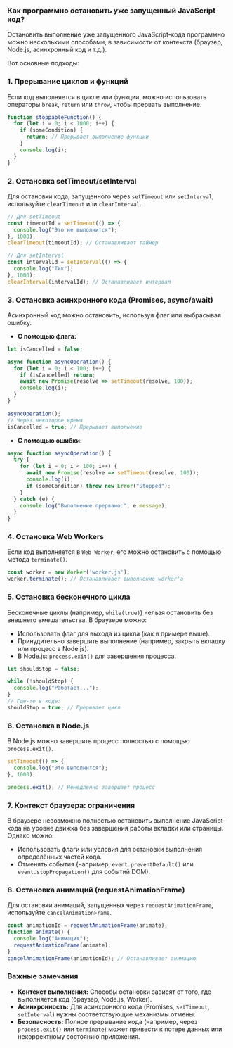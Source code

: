 ### Как программно остановить уже запущенный JavaScript код?

Остановить выполнение уже запущенного JavaScript-кода программно можно несколькими способами, в зависимости от 
контекста (браузер, Node.js, асинхронный код и т.д.). 

Вот основные подходы:

### 1. **Прерывание циклов и функций**
Если код выполняется в цикле или функции, можно использовать операторы `break`, `return` или `throw`, чтобы прервать 
выполнение.

```javascript
function stoppableFunction() {
  for (let i = 0; i < 1000; i++) {
    if (someCondition) {
      return; // Прерывает выполнение функции
    }
    console.log(i);
  }
}
```

### 2. **Остановка setTimeout/setInterval**
Для остановки кода, запущенного через `setTimeout` или `setInterval`, используйте `clearTimeout` или `clearInterval`.

```javascript
// Для setTimeout
const timeoutId = setTimeout(() => {
  console.log("Это не выполнится");
}, 1000);
clearTimeout(timeoutId); // Останавливает таймер

// Для setInterval
const intervalId = setInterval(() => {
  console.log("Тик");
}, 1000);
clearInterval(intervalId); // Останавливает интервал
```

### 3. **Остановка асинхронного кода (Promises, async/await)**
Асинхронный код можно остановить, используя флаг или выбрасывая ошибку.

- **С помощью флага:**
```javascript
let isCancelled = false;

async function asyncOperation() {
  for (let i = 0; i < 100; i++) {
    if (isCancelled) return;
    await new Promise(resolve => setTimeout(resolve, 100));
    console.log(i);
  }
}

asyncOperation();
// Через некоторое время
isCancelled = true; // Прерывает выполнение
```

- **С помощью ошибки:**
```javascript
async function asyncOperation() {
  try {
    for (let i = 0; i < 100; i++) {
      await new Promise(resolve => setTimeout(resolve, 100));
      console.log(i);
      if (someCondition) throw new Error("Stopped");
    }
  } catch (e) {
    console.log("Выполнение прервано:", e.message);
  }
}
```

### 4. **Остановка Web Workers**
Если код выполняется в `Web Worker`, его можно остановить с помощью метода `terminate()`.

```javascript
const worker = new Worker('worker.js');
worker.terminate(); // Останавливает выполнение worker'а
```

### 5. **Остановка бесконечного цикла**
Бесконечные циклы (например, `while(true)`) нельзя остановить без внешнего вмешательства. В браузере можно:
- Использовать флаг для выхода из цикла (как в примере выше).
- Принудительно завершить выполнение (например, закрыть вкладку или процесс в Node.js).
- В Node.js: `process.exit()` для завершения процесса.

```javascript
let shouldStop = false;

while (!shouldStop) {
  console.log("Работает...");
}
// Где-то в коде:
shouldStop = true; // Прерывает цикл
```

### 6. **Остановка в Node.js**
В Node.js можно завершить процесс полностью с помощью `process.exit()`.

```javascript
setTimeout(() => {
  console.log("Это выполнится");
}, 1000);

process.exit(); // Немедленно завершает процесс
```

### 7. **Контекст браузера: ограничения**
В браузере невозможно полностью остановить выполнение JavaScript-кода на уровне движка без завершения работы вкладки или страницы. Однако можно:
- Использовать флаги или условия для остановки выполнения определённых частей кода.
- Отменять события (например, `event.preventDefault()` или `event.stopPropagation()` для событий DOM).

### 8. **Остановка анимаций (requestAnimationFrame)**
Для остановки анимаций, запущенных через `requestAnimationFrame`, используйте `cancelAnimationFrame`.

```javascript
const animationId = requestAnimationFrame(animate);
function animate() {
  console.log("Анимация");
  requestAnimationFrame(animate);
}
cancelAnimationFrame(animationId); // Останавливает анимацию
```

### Важные замечания
- **Контекст выполнения:** Способы остановки зависят от того, где выполняется код (браузер, Node.js, Worker).
- **Асинхронность:** Для асинхронного кода (Promises, `setTimeout`, `setInterval`) нужны соответствующие механизмы отмены.
- **Безопасность:** Полное прерывание кода (например, через `process.exit()` или `terminate`) может привести к потере данных или некорректному состоянию приложения.